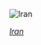 
![Iran](https://www.gstatic.com/prettyearth/assets/full/1962.jpg)

*[Iran](https://www.google.com/maps/@33.532819,56.206672,15z/data=!3m1!1e3)*
